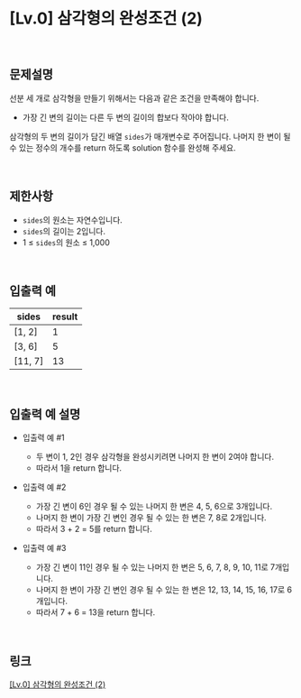 # [Lv.0] 삼각형의 완성조건 (2)

<br>

## 문제설명
선분 세 개로 삼각형을 만들기 위해서는 다음과 같은 조건을 만족해야 합니다.

- 가장 긴 변의 길이는 다른 두 변의 길이의 합보다 작아야 합니다.

삼각형의 두 변의 길이가 담긴 배열 `sides`가 매개변수로 주어집니다. 나머지 한 변이 될 수 있는 정수의 개수를 return 하도록 solution 함수를 완성해 주세요.

<br>

## 제한사항
- `sides`의 원소는 자연수입니다.
- `sides`의 길이는 2입니다.
- 1 ≤ `sides`의 원소 ≤ 1,000

<br>

## 입출력 예
| sides | result |
|---|---|
| [1, 2] | 1 |
| [3, 6] | 5 |
| [11, 7] | 13 |

<br>

## 입출력 예 설명
- 입출력 예 #1
    - 두 변이 1, 2인 경우 삼각형을 완성시키려면 나머지 한 변이 2여야 합니다.
    - 따라서 1을 return 합니다.

- 입출력 예 #2
    - 가장 긴 변이 6인 경우 될 수 있는 나머지 한 변은 4, 5, 6으로 3개입니다.
    - 나머지 한 변이 가장 긴 변인 경우 될 수 있는 한 변은 7, 8로 2개입니다.
    - 따라서 3 + 2 = 5를 return 합니다.

- 입출력 예 #3
    - 가장 긴 변이 11인 경우 될 수 있는 나머지 한 변은 5, 6, 7, 8, 9, 10, 11로 7개입니다.
    - 나머지 한 변이 가장 긴 변인 경우 될 수 있는 한 변은 12, 13, 14, 15, 16, 17로 6개입니다.
    - 따라서 7 + 6 = 13을 return 합니다.

<br>

## 링크
[[Lv.0] 삼각형의 완성조건 (2)](https://school.programmers.co.kr/learn/courses/30/lessons/120868)

